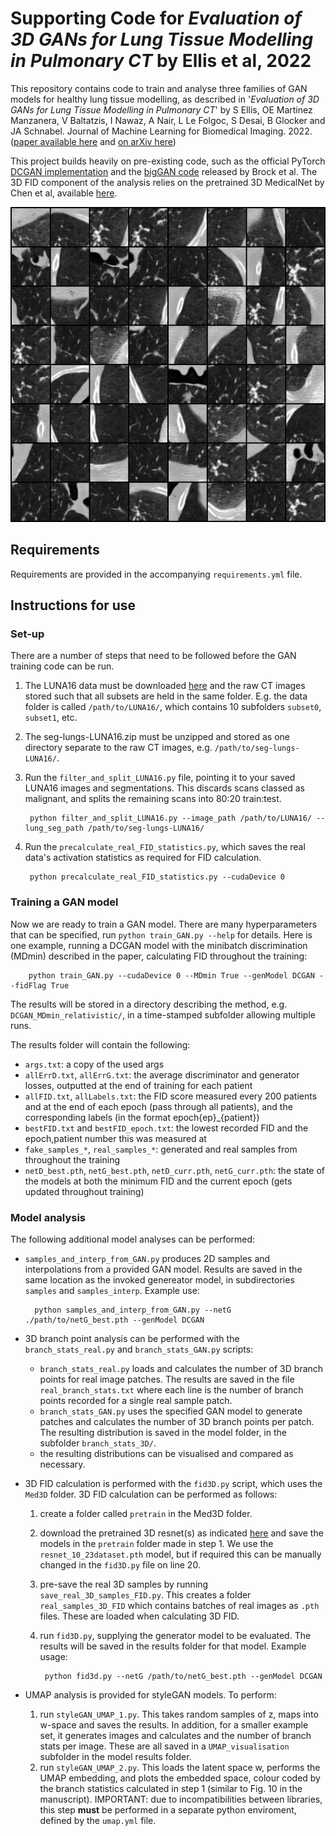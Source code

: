 # Supporting Code for *Evaluation of 3D GANs for Lung Tissue Modelling in Pulmonary CT* by Ellis et al, 2022

This repository contains code to train and analyse three families of GAN models for healthy lung tissue modelling, as described in '*Evaluation of 3D GANs for Lung Tissue Modelling in Pulmonary CT*' by S Ellis, OE Martinez Manzanera, V Baltatzis, I Nawaz, A Nair, L Le Folgoc, S Desai, B Glocker and JA Schnabel. Journal of Machine Learning for Biomedical Imaging. 2022. ([paper available here](https://www.melba-journal.org/papers/2022:024.html) and [on arXiv here](https://arxiv.org/abs/2208.08184v1))

This project builds heavily on pre-existing code, such as the official PyTorch [DCGAN implementation](https://github.com/pytorch/examples/blob/main/dcgan/main.py) and the [bigGAN code](https://github.com/ajbrock/BigGAN-PyTorch) released by Brock et al. The 3D FID component of the analysis relies on the pretrained 3D MedicalNet by Chen et al, available [here](https://github.com/Tencent/MedicalNet).

![Generated samples from a trained bigGAN3D model](biggan_samples_eg.png)

## Requirements

Requirements are provided in the accompanying `requirements.yml` file. 

## Instructions for use

### Set-up

There are a number of steps that need to be followed before the GAN training code can be run.

1. The LUNA16 data must be downloaded [here](https://luna16.grand-challenge.org/Download/) and the raw CT images stored such that all subsets are held in the same folder. E.g. the data folder is called `/path/to/LUNA16/`, which contains 10 subfolders `subset0`, `subset1`, etc.
2. The seg-lungs-LUNA16.zip must be unzipped and stored as one directory separate to the raw CT images, e.g. `/path/to/seg-lungs-LUNA16/`.
3. Run the `filter_and_split_LUNA16.py` file, pointing it to your saved LUNA16 images and segmentations. This discards scans classed as malignant, and splits the remaining scans into 80:20 train:test.

        python filter_and_split_LUNA16.py --image_path /path/to/LUNA16/ --lung_seg_path /path/to/seg-lungs-LUNA16/
        
4. Run the `precalculate_real_FID_statistics.py`, which saves the real data's activation statistics as required for FID calculation.

        python precalculate_real_FID_statistics.py --cudaDevice 0

### Training a GAN model

Now we are ready to train a GAN model. There are many hyperparameters that can be specified, run `python train_GAN.py --help` for details. Here is one example, running a DCGAN model with the minibatch discrimination (MDmin) described in the paper, calculating FID throughout the training:

        python train_GAN.py --cudaDevice 0 --MDmin True --genModel DCGAN --fidFlag True

The results will be stored in a directory describing the method, e.g. `DCGAN_MDmin_relativistic/`, in a time-stamped subfolder allowing multiple runs.

The results folder will contain the following:

- `args.txt`: a copy of the used args
- `allErrD.txt`, `allErrG.txt`: the average discriminator and generator losses, outputted at the end of training for each patient
- `allFID.txt`, `allLabels.txt`: the FID score measured every 200 patients and at the end of each epoch (pass through all patients), and the corresponding labels (in the format epoch{ep}_{patient})
- `bestFID.txt` and `bestFID_epoch.txt`: the lowest recorded FID and the epoch,patient number this was measured at
- `fake_samples_*`, `real_samples_*`: generated and real samples from throughout the training
- `netD_best.pth`, `netG_best.pth`, `netD_curr.pth`, `netG_curr.pth`: the state of the models at both the minimum FID and the current epoch (gets updated throughout training)

### Model analysis

The following additional model analyses can be performed:

- `samples_and_interp_from_GAN.py` produces 2D samples and interpolations from a provided GAN model. Results are saved in the same location as the invoked genereator model, in subdirectories `samples` and `samples_interp`. Example use:

        python samples_and_interp_from_GAN.py --netG ./path/to/netG_best.pth --genModel DCGAN
        
- 3D branch point analysis can be performed with the `branch_stats_real.py` and `branch_stats_GAN.py` scripts:
    - `branch_stats_real.py` loads and calculates the number of 3D branch points for real image patches. The results are saved in the file `real_branch_stats.txt` where each line is the number of branch points recorded for a single real sample patch.
    - `branch_stats_GAN.py` uses the specified GAN model to generate patches and calculates the number of 3D branch points per patch. The resulting distribution is saved in the model folder, in the subfolder `branch_stats_3D/`.
    - the resulting distributions can be visualised and compared as necessary.

- 3D FID calculation is performed with the `fid3D.py` script, which uses the `Med3D` folder. 3D FID calculation can be performed as follows:
    1. create a folder called `pretrain` in the Med3D folder.
    2. download the pretrained 3D resnet(s) as indicated [here](https://github.com/Tencent/MedicalNet) and save the models in the `pretrain` folder made in step 1. We use the `resnet_10_23dataset.pth` model, but if required this can be manually changed in the `fid3D.py` file on line 20.
    3. pre-save the real 3D samples by running `save_real_3D_samples_FID.py`. This creates a folder `real_samples_3D_FID` which contains batches of real images as `.pth` files. These are loaded when calculating 3D FID.
    4. run `fid3D.py`, supplying the generator model to be evaluated. The results will be saved in the results folder for that model. Example usage:
    
            python fid3d.py --netG /path/to/netG_best.pth --genModel DCGAN
            
- UMAP analysis is provided for styleGAN models. To perform:
    1. run `styleGAN_UMAP_1.py`. This takes random samples of z, maps into w-space and saves the results. In addition, for a smaller example set, it generates images and calculates and the number of branch stats per image. These are all saved in a `UMAP_visualisation` subfolder in the model results folder.
    2. run `styleGAN_UMAP_2.py`. This loads the latent space w, performs the UMAP embedding, and plots the embedded space, colour coded by the branch statistics calculated in step 1 (similar to Fig. 10 in the manuscript). IMPORTANT: due to incompatibilities between libraries, this step **__must__** be performed in a separate python enviroment, defined by the `umap.yml` file. 
       
